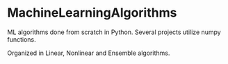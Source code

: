 # MachineLearningAlgorithms

ML algorithms done from scratch in Python. Several projects utilize numpy functions.

Organized in Linear, Nonlinear and Ensemble algorithms.
